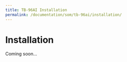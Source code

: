 ```yaml
---
title: TB-96AI Installation
permalink: /documentation/som/tb-96ai/installation/
---
```

# Installation

Coming soon...